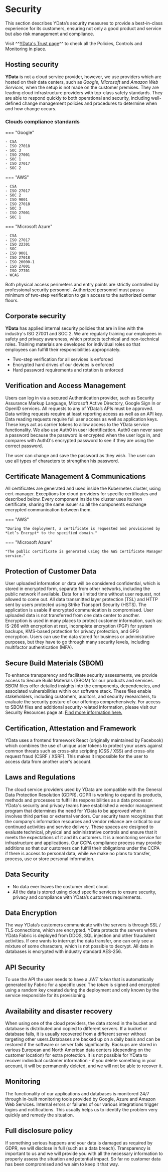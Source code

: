 # Security

This section describes YData’s security measures to provide a best-in-class experience for its customers, ensuring not only a good product and
service but also risk management and compliance.

Visit ^^[YData's Trust page](https://trust.ydata.ai)^^ to check all the Policies, Controls and Monitoring in place.

## Hosting security
**YData** is not a cloud service provider, however, we use providers which are hosted on their data centers, such as *Google*, *Microsoft* and *Amazon Web Services*,
when the setup is not made on the customer premises. They are leading cloud infrastructure providers with top-class safety standards.
They are able to respond quickly to both operational and security, including well-defined change management policies and procedures to determine when and how
change occurs.

### Clouds compliance standards

=== "Google"

    - CSA
    - ISO 27018
    - SOC 3
    - ISO 27001
    - SOC 1
    - ISO 27017
    - SOC 2

=== "AWS"

    - CSA
    - ISO 27017
    - SOC 2
    - ISO 9001
    - ISO 27018
    - SOC 3
    - ISO 27001
    - SOC 1

=== "Microsoft Azure"

    - CSA
    - ISO 27017
    - ISO 22301
    - SOC
    - ISO 9001
    - ISO 27018
    - ISO 20000-1
    - ISO 27001
    - ISO 27701
    - WCAG

Both physical access perimeters and entry points are strictly controlled by professional security personnel. Authorized personnel must pass a minimum of two-step verification
to gain access to the authorized center floors.

## Corporate security

**YData** has applied internal security policies that are in line with the industry's ISO 27001 and SOC 2. We are regularly training our employees in safety
and privacy awareness, which protects technical and non-technical roles. Training materials are developed for individual roles so that employees can fulfill
their responsibilities appropriately.

- Two-step verification for all services is enforced
- Encrypted hard drives of our devices is enforced
- Hard password requirements and rotation is enforced

## Verification and Access Management

Users can log in via a secured Authentication provider, such as Security Assurance Markup Language, Microsoft Active Directory, Google Sign In or OpenID services.
All requests to any of YData’s APIs must be approved. Data writing requests require at least reporting access as well as an API key. Data reading requests
require full user access as well as application keys. These keys act as carrier tokens to allow access to the YData service functionality. We also use Auth0
in user identification. Auth0 can never save a password because the password is encrypted when the user logs in, and compares with AuthO's encrypted password
to see if they are using the correct password.

The user can change and save the password as they wish. The user can use all types of characters to strengthen his password.

## Certificate Management & Communications
All certificates are generated and used inside the Kubernetes cluster, using cert-manager. Exceptions for cloud providers for specific certificates
and described below.
Every component inside the cluster uses its own certificate, sharing the same issuer so all the components exchange encrypted communication between them.

=== "AWS"

    "During the deployment, a certificate is requested and provisioned by *Let’s Encrypt* to the specified domain."

=== "Microsoft Azure"

    "The public certificate is generated using the AWS Certificate Manager service."

## Protection of Customer Data

User uploaded information or data will be considered confidential, which is stored in encrypted form, separate from other networks, including the public network
if available. Data for a limited time without user request, not allowed to come out.
All data transmitted layer protection (TSL) and HTTP sent by users protected using Strike Transport Security (HSTS). The application is usable if encrypted
communication is compromised.
User uploaded data is not transferred from one data center to another. Encryption is used in many places to protect customer information, such as:
IS-266 with encryption at rest, incomplete encryption (PGP) for system backups, KMS-based protection for privacy protection, and GPG encryption.
Users can use the data stored for business or administrative purposes, but they have to go through many security levels, including multifactor authentication
(MFA).

## Secure Build Materials (SBOM)
To enhance transparency and facilitate security assessments, we provide access to Secure Build Materials (SBOM) for our products and services.
SBOM files offer detailed insights into the components, dependencies, and associated vulnerabilities within our software stack. These files enable stakeholders,
including customers, auditors, and security researchers, to evaluate the security posture of our offerings comprehensively.
For access to SBOM files and additional security-related information, please visit our Security Resources page at:
[Find more information here.](security_building_materials.md)

## Certification, Attestation and Framework
YData uses a frontend framework React (originally maintained by Facebook) which combines the use of unique user tokens to protect your users against
common threats such as cross-site scripting (CSS / XSS) and cross-site request fraud (CSRF / XSRF). This makes it impossible for the user to access data
from another user's account.

## Laws and Regulations
The cloud service providers used by YData are compatible with the General Data Protection Resolution (GDPR).
GDPR is working to expand its products, methods and processes to fulfill its responsibilities as a data processor.
YData's security and privacy teams have established a vendor management program that determines the need for YData to be approved when it involves third parties
or external vendors. Our security team recognizes that the company’s information resources and vendor reliance are critical to our continued activities
and service delivery. These spaces are designed to evaluate technical, physical and administrative controls and ensure that it meets the expectations of it and
its customers.
It is a monitoring service for infrastructure and applications. Our CCPA compliance process may provide additions so that our customers can fulfill their
obligations under the CCPA if there is access to personal data, while we make no plans to transfer, process, use or store personal information.

## Data Security
- No data ever leaves the costumer client cloud.
- All the data is stored using cloud specific services to ensure security, privacy and compliance with YData’s customers requirements.

## Data Encryption
The way YData’s customers communicate with the servers is through SSL / TLS connections, which are encrypted.
YData protects the servers where YData Fabric is deployed from DDOS, SQL injection and other fraudulent activities.
If one wants to interrupt the data transfer, one can only see a mixture of some characters, which is not possible to decrypt.
All data in databases is encrypted with industry standard AES-256.

## API Security
To use the API the user needs to have a *JWT* *token* that is automatically generated by Fabric for a specific user. The *token* is signed and encrypted
using a random key created during the deployment and only known by the service responsible for its provisioning.

## Availability and disaster recovery
When using one of the cloud providers, the data stored in the bucket and database is distributed and copied to different servers.
If a bucket or database fails, it is usually recovered from a different server without targeting other users.Databases are backed up on a daily basis and
can be restored if the software or server fails significantly. Backups are stored in various European and North American data centers (depending on the customer
location) for extra protection.
It is not possible for YData to recover individual customer information - if you delete something in your account, it will be permanently deleted, and we will
not be able to recover it.

## Monitoring
The functionality of our applications and databases is monitored 24/7 through in-built monitoring tools provided by Google, Azure and Amazon Web Services. Internal errors or failures of our various integrations trigger logins and notifications. This usually helps us to identify the problem very quickly and remedy the situation.

## Full disclosure policy
If something serious happens and your data is damaged as required by GDPR, we will disclose in full (such as a data breach).
Transparency is important to us and we will provide you with all the necessary information to properly assess the situation and potential impact.
So far no customer data has been compromised and we aim to keep it that way.
